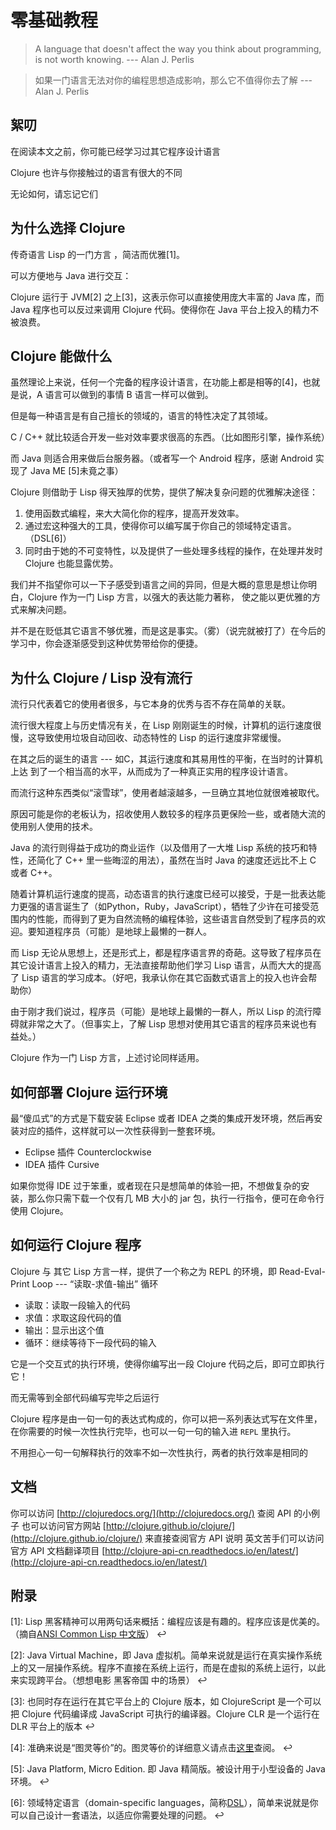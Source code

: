 # 零基础教程

> A language that doesn't affect the way you think about programming, is not worth knowing. --- Alan J. Perlis

> 如果一门语言无法对你的编程思想造成影响，那么它不值得你去了解 --- Alan J. Perlis

## 絮叨

在阅读本文之前，你可能已经学习过其它程序设计语言

Clojure 也许与你接触过的语言有很大的不同

无论如何，请忘记它们

## 为什么选择 Clojure

传奇语言 Lisp 的一门方言 ，简洁而优雅[1]。

可以方便地与 Java 进行交互：

Clojure 运行于 JVM[2] 之上[3]，这表示你可以直接使用庞大丰富的 Java 库，而 Java 程序也可以反过来调用 Clojure 代码。使得你在 Java 平台上投入的精力不被浪费。

## Clojure 能做什么

虽然理论上来说，任何一个完备的程序设计语言，在功能上都是相等的[4]，也就是说，A 语言可以做到的事情 B 语言一样可以做到。

但是每一种语言是有自己擅长的领域的，语言的特性决定了其领域。

C / C++ 就比较适合开发一些对效率要求很高的东西。（比如图形引擎，操作系统）

而 Java 则适合用来做后台服务器。（或者写一个 Android 程序，感谢 Android 实现了 Java ME [5]未竟之事）

Clojure 则借助于 Lisp 得天独厚的优势，提供了解决复杂问题的优雅解决途径：

1. 使用函数式编程，来大大简化你的程序，提高开发效率。
1. 通过宏这种强大的工具，使得你可以编写属于你自己的领域特定语言。（DSL[6]）
1. 同时由于她的不可变特性，以及提供了一些处理多线程的操作，在处理并发时 Clojure 也能显露优势。

我们并不指望你可以一下子感受到语言之间的异同，但是大概的意思是想让你明白，Clojure 作为一门 Lisp 方言，以强大的表达能力著称， 使之能以更优雅的方式来解决问题。

并不是在贬低其它语言不够优雅，而是这是事实。（雾）（说完就被打了）在今后的学习中，你会逐渐感受到这种优势带给你的便捷。


## 为什么 Clojure / Lisp 没有流行

流行只代表着它的使用者很多，与它本身的优秀与否不存在简单的关联。

流行很大程度上与历史情况有关，在 Lisp 刚刚诞生的时候，计算机的运行速度很慢，这导致使用垃圾自动回收、动态特性的 Lisp 的运行速度非常缓慢。

在其之后的诞生的语言 --- 如C，其运行速度和其易用性的平衡，在当时的计算机上达 到了一个相当高的水平，从而成为了一种真正实用的程序设计语言。

而流行这种东西类似“滚雪球”，使用者越滚越多，一旦确立其地位就很难被取代。

原因可能是你的老板认为，招收使用人数较多的程序员更保险一些，或者随大流的使用别人使用的技术。

Java 的流行则得益于成功的商业运作（以及借用了一大堆 Lisp 系统的技巧和特性，还简化了 C++ 里一些晦涩的用法），虽然在当时 Java 的速度还远比不上 C 或者 C++。

随着计算机运行速度的提高，动态语言的执行速度已经可以接受，于是一批表达能力更强的语言诞生了（如Python，Ruby，JavaScript），牺牲了少许在可接受范围内的性能，而得到了更为自然流畅的编程体验，这些语言自然受到了程序员的欢迎。要知道程序员（可能）是地球上最懒的一群人。

而 Lisp 无论从思想上，还是形式上，都是程序语言界的奇葩。这导致了程序员在其它设计语言上投入的精力，无法直接帮助他们学习 Lisp 语言，从而大大的提高了 Lisp 语言的学习成本。（好吧，我承认你在其它函数式语言上的投入也许会帮助你）

由于刚才我们说过，程序员（可能）是地球上最懒的一群人，所以 Lisp 的流行障碍就非常之大了。（但事实上，了解 Lisp 思想对使用其它语言的程序员来说也有益处。）

Clojure 作为一门 Lisp 方言，上述讨论同样适用。


## 如何部署 Clojure 运行环境

最“傻瓜式”的方式是下载安装 Eclipse 或者 IDEA 之类的集成开发环境，然后再安装对应的插件，这样就可以一次性获得到一整套环境。

* Eclipse 插件 Counterclockwise
* IDEA 插件 Cursive

如果你觉得 IDE 过于笨重，或者现在只是想简单的体验一把，不想做复杂的安装，那么你只需下载一个仅有几 MB 大小的 jar 包，执行一行指令，便可在命令行使用 Clojure。


## 如何运行 Clojure 程序

Clojure 与 其它 Lisp 方言一样，提供了一个称之为 REPL 的环境，即 Read-Eval-Print Loop --- “读取-求值-输出” 循环

* 读取：读取一段输入的代码
* 求值：求取这段代码的值
* 输出：显示出这个值
* 循环：继续等待下一段代码的输入

它是一个交互式的执行环境，使得你编写出一段 Clojure 代码之后，即可立即执行它！

而无需等到全部代码编写完毕之后运行

Clojure 程序是由一句一句的表达式构成的，你可以把一系列表达式写在文件里，在你需要的时候一次性执行完毕，也可以一句一句的输入进 `REPL` 里执行。

不用担心一句一句解释执行的效率不如一次性执行，两者的执行效率是相同的

## 文档

你可以访问 [http://clojuredocs.org/](http://clojuredocs.org/) 查阅 API 的小例子
也可以访问官方网站 [http://clojure.github.io/clojure/](http://clojure.github.io/clojure/) 来直接查阅官方 API 说明
英文苦手们可以访问官方 API 文档翻译项目
[http://clojure-api-cn.readthedocs.io/en/latest/](http://clojure-api-cn.readthedocs.io/en/latest/)


## 附录

[1]: Lisp 黑客精神可以用两句话来概括：编程应该是有趣的。程序应该是优美的。（摘自[ANSI Common Lisp 中文版](http://acl.readthedocs.io/en/latest/zhCN/preface-cn.html#id2)） ↩

[2]: Java Virtual Machine，即 Java 虚拟机。简单来说就是运行在真实操作系统上的又一层操作系统。程序不直接在系统上运行，而是在虚拟的系统上运行，以此来实现跨平台。（想想电影 黑客帝国 中的场景） ↩

[3]: 也同时存在运行在其它平台上的 Clojure 版本，如 ClojureScript 是一个可以把 Clojure 代码编译成 JavaScript 可执行的编译器。Clojure CLR 是一个运行在 DLR 平台上的版本 ↩

[4]: 准确来说是“图灵等价”的。图灵等价的详细意义请点击[这里](http://www.cnblogs.com/lexus/archive/2012/08/21/2648810.html)查阅。 ↩

[5]: Java Platform, Micro Edition. 即 Java 精简版。被设计用于小型设备的 Java 环境。 ↩

[6]: 领域特定语言（domain-specific languages，简称[DSL](http://www.baike.com/wiki/%E9%A2%86%E5%9F%9F%E7%89%B9%E5%AE%9A%E8%AF%AD%E8%A8%80)），简单来说就是你可以自己设计一套语法，以适应你需要处理的问题。 ↩

